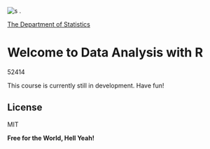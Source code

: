 ![s](http://en.brand.huji.ac.il/sites/default/files/styles/os_files_large/public/branden/files/huji_logoeng_hor.jpg?m=1452593067&itok=pu2gicEP) . 

[The Department of Statistics](http://new.huji.ac.il/en)

# **Welcome to Data Analysis with R**

52414

This course is currently still in development. 
Have fun!

License
----

MIT


**Free for the World, Hell Yeah!**
